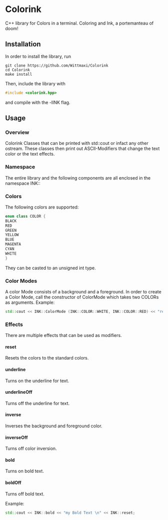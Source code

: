 # Colorink
C++ library for Colors in a terminal. Coloring and Ink, a portemanteau of doom! 

## Installation
In order to install the library, run 
```console
git clone https://github.com/Wittmaxi/Colorink
cd Colorink
make install
```
Then, include the library with 
```c++
#include <colorink.hpp>
```
and compile with the -lINK flag.

## Usage
### Overview
Colorink Classes that can be printed with std::cout or infact any other ostream. 
These classes then print out ASCII-Modifiers that change the text color or the text effects. 

### Namespace 
The entire library and the following components are all enclosed in the namespace INK:: 

### Colors
The following colors are supported:

```c++ 
enum class COLOR {
BLACK
RED
GREEN
YELLOW 
BLUE
MAGENTA 
CYAN
WHITE
}
```

They can be casted to an unsigned int type.

### Color Modes
A color Mode consists of a background and a foreground. In order to create a Color Mode, call the constructor of ColorMode
which takes two COLORs as arguments.
Example: 
```c++
std::cout << INK::ColorMode (INK::COLOR::WHITE, INK::COLOR::RED) << "red text\n" << INK::ColorMode (INK::COLOR::WHITE, INK::COLOR::BLACK);
```

### Effects
There are multiple effects that can be used as modifiers. 
#### reset
Resets the colors to the standard colors. 
#### underline
Turns on the underline for text.
#### underlineOff
Turns off the underline for text.
#### inverse
Inverses the background and foreground color. 
#### inverseOff
Turns off color inversion.
#### bold
Turns on bold text.
#### boldOff
Turns off bold text.

Example: 
```c++
std::cout << INK::bold << "my Bold Text \n" << INK::reset;
```